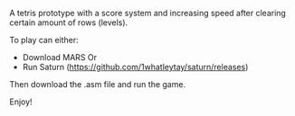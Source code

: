 A tetris prototype with a score system and increasing speed after clearing certain amount of rows (levels).

To play can either:
- Download MARS
Or
- Run Saturn (https://github.com/1whatleytay/saturn/releases)

Then download the .asm file and run the game.

Enjoy!
